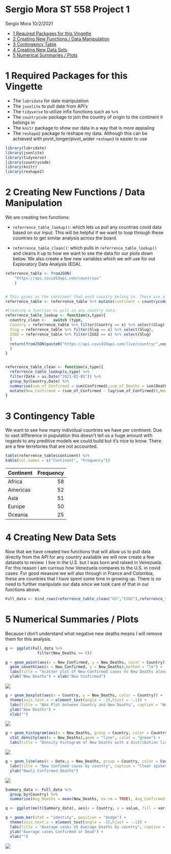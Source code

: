 Sergio Mora ST 558 Project 1
================
Sergio Mora
10/2/2021

  - [1 Required Packages for this
    Vingette](#required-packages-for-this-vingette)
  - [2 Creating New Functions / Data
    Manipulation](#creating-new-functions--data-manipulation)
  - [3 Contingency Table](#contingency-table)
  - [4 Creating New Data Sets](#creating-new-data-sets)
  - [5 Numerical Summaries / Plots](#numerical-summaries--plots)

# 1 Required Packages for this Vingette

  - The `lubridate` for date manipulation
  - The `jsonlite` to pull date from API’s
  - The `tidyverse` to utilize infix functions such as `%>%`
  - The `countrycode` package to join the country of origin to the
    continent it belongs in
  - The `knitr` package to show our data in a way that is more appialing
  - The `reshape2` package to reshape my data. Although this can be
    achieved with pivot\_longer/pivot\_wider `reshape2` is easier to use

<!-- end list -->

``` r
library(lubridate)
library(jsonlite)
library(tidyverse)
library(countrycode)
library(knitr)
library(reshape2)
```

# 2 Creating New Functions / Data Manipulation

We are creating two functions:

  - `referrence_table_lookup()`: which lets us pull any countries covid
    data based on our input. This will be helpful if we want to loop
    through these countries to get similar analysis across the board.

  - `referrence_table_clean()`: which pulls in
    `referrence_table_lookup()` and cleans it up to how we want to see
    the data for our plots down below. We also create a few new
    variables which we will use for out Exploratory Data Analysis (EDA).

<!-- end list -->

``` r
referrence_table <- fromJSON(
    "https://api.covid19api.com/countries"
    )


# This gives us the continent that each country belong in. There are a few exception that this function does not count for, we will not acocunt for these manually since we are not looking at these individually and because my geography skills are awful.
referrence_table <- referrence_table %>% mutate(continent = countrycode(sourcevar = referrence_table[, "Slug"], origin = "country.name", destination = "continent"))

#Creating a function to pull in any country data.
referrence_table_lookup <- function(x,type){
  country_clean <-   switch (type,
  Country = referrence_table %>% filter(Country == x) %>% select(Slug),
  Slug = referrence_table %>% filter(Slug == x) %>% select(Slug),
  ISO2 = referrence_table %>% filter(ISO2 == x) %>% select(Slug)
  )
  return(fromJSON(paste0("https://api.covid19api.com/live/country/",country_clean,"/status/confirmed"))
  )
}


referrence_table_clean <- function(x,type){
  referrence_table_lookup(x,type) %>% 
  filter(Date > as.Date("2021-01-01")) %>% 
  group_by(Country,Date) %>% 
  summarise(sum_of_Confirmed = sum(Confirmed),sum_of_Deaths = sum(Deaths),sum_of_Active = sum(Active))  %>% 
  mutate(New_Confirmed = (sum_of_Confirmed - lag(sum_of_Confirmed)),New_Deaths = (sum_of_Deaths - lag(sum_of_Deaths)),New_Active = (sum_of_Active - lag(sum_of_Active)),Date = ymd_hms(Date))
}
```

# 3 Contingency Table

We want to see how many individual countries we have per continent. Due
to vast difference in population this doesn’t tell us a huge amount with
regards to any preditive models we could build but it’s nice to know.
There are a few terretories that are not accounted.

``` r
table(referrence_table$continent) %>% 
kable(col.names = c("Continent", "Frequency"))
```

| Continent | Frequency |
| :-------- | --------: |
| Africa    |        58 |
| Americas  |        52 |
| Asia      |        51 |
| Europe    |        50 |
| Oceania   |        25 |

# 4 Creating New Data Sets

Now that we have created two functions that will allow us to pull data
directly from the API for any country available we will now create a few
datasets to review. I live in the U.S. but I was born and raised in
Venezuela. For this reason I am currous how Venezuela compares to the
U.S. in covid cases. For good measure we will also through in France and
Colombia, these are countries that I have spent some time in growing up.
There is no need to further manipulate our data since we took care of
that in our functions above.

``` r
Full_data <- bind_rows(referrence_table_clean("US","ISO2"),referrence_table_clean("venezuela","Slug"),referrence_table_clean("France","Country"),referrence_table_clean("Colombia","Country"))
```

# 5 Numerical Summaries / Plots

Because I don’t understand what negative new deaths means I will remove
them for this analysis.

``` r
g <- ggplot(Full_data %>% 
              filter(New_Deaths >= 0))

g + geom_point(aes(x = New_Confirmed, y = New_Deaths, color = Country)) + 
  geom_smooth(aes(x = New_Confirmed, y = New_Deaths),method = "lm") + 
  labs(title = "Scatter plot of New Confirmed cases Vs New Deaths along with a linear model.", caption = "There is a clear positive correlation.") +
  ylab("New Deaths") + xlab("New Confirmed")
```

![](README_files/figure-gfm/unnamed-chunk-7-1.png)<!-- -->

``` r
g + geom_boxplot(aes(x = Country, y = New_Deaths, color = Country)) + 
  theme(axis.text.x = element_text(angle = -15,hjust = -.1)) + 
  labs(title = "Box Plot between Country and New Deaths", caption = "We see a few outliers") + 
  ylab("New Deaths") + 
  xlab("")
```

![](README_files/figure-gfm/unnamed-chunk-7-2.png)<!-- -->

``` r
g + geom_histogram(aes(x = New_Deaths, group = Country, color = Country, y = ..density..), position = "dodge") + 
  stat_density(aes(x = New_Deaths),geom = "line", color = "green") + 
  labs(title = "Density histogram of New Deaths with a distribution line overlayed", caption = "Clearly Right skewed moth days days we had 'low' number of new deaths") + xlab("New Confirmed")
```

![](README_files/figure-gfm/unnamed-chunk-7-3.png)<!-- -->

``` r
g + geom_line(aes(x = Date,y = New_Deaths, group = Country, color = Country)) + 
  labs(title = "New Confimed cases by country", caption = "Clear spikes that seem to lign up with our outliers") + 
  ylab("Newly Confirmed Deaths")
```

![](README_files/figure-gfm/unnamed-chunk-7-4.png)<!-- -->

``` r
Summary_data <- Full_data %>% 
  group_by(Country) %>% 
  summarise(Avg_Deaths = mean(New_Deaths, na.rm = TRUE), Avg_Confirmed = mean(New_Confirmed, na.rm = TRUE))

q <- ggplot(melt(Summary_data), aes(x = Country, y = value, fill = variable, color = variable))

q + geom_bar(stat = "identity", position = "dodge") + 
  theme(axis.text.x = element_text(angle = -15,hjust = -.1)) + 
  labs(title = "Average cases VS Average Deaths by country", caption = "We see only a 'small' percentage of cases are dying on average") + 
  ylab("Average cases Confirmed or Dead") + 
  xlab("")
```

![](README_files/figure-gfm/unnamed-chunk-7-5.png)<!-- -->
